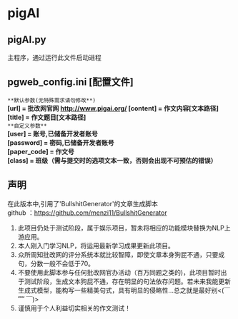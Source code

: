 # pigAI

## pigAI.py
主程序，通过运行此文件启动进程

## pgweb_config.ini **[配置文件]**
`**默认参数(无特殊需求请勿修改**)`  
**[url] = 批改网官网 http://www.pigai.org/ 
[content] = 作文内容[文本路径]  
[title] = 作文题目[文本路径]**  
`**自定义参数**`  
**[user] = 账号,已储备开发者账号  
[password] = 密码,已储备开发者账号  
[paper_code] = 作文号  
[class] = 班级（需与提交时的选项文本一致，否则会出现不可预估的错误）**

## 声明
在此版本中,引用了'BullshitGenerator'的文章生成脚本  
github ：https://github.com/menzi11/BullshitGenerator

1. 此项目仍处于测试阶段，属于娱乐项目，暂未将相应的功能模块替换为NLP上游应用。  
2. 本人刚入门学习NLP，将运用最新学习成果更新此项目。  
3. 众所周知批改网的评分系统本就比较智障，即使文章本身狗屁不通，只要成句，分数一般不会低于70。  
4. 不要使用此脚本参与任何批改网官办活动（百万同题之类的)，此项目暂时出于测试阶段，生成文本狗屁不通，存在明显的句法依存问题。若未来我能更新生成式模型，能构写一些精美句式，具有明显的侵略性...总之就是最好别<(￣ ﹌ ￣)>    
5. 谨慎用于个人利益切实相关的作文测试！  
  

